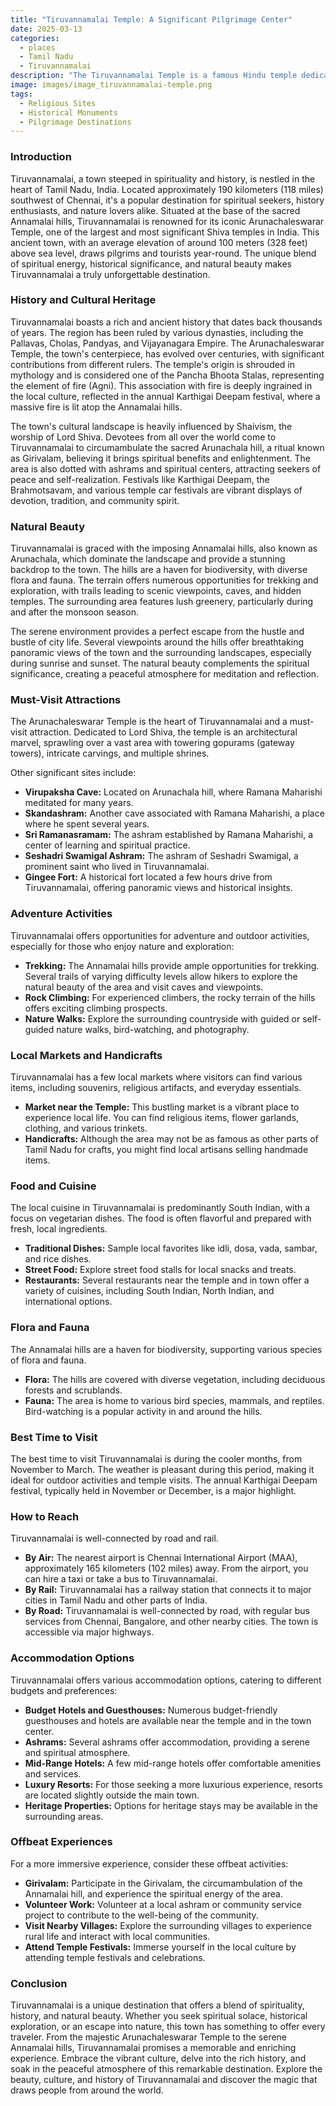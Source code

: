```yaml
---
title: "Tiruvannamalai Temple: A Significant Pilgrimage Center"
date: 2025-03-13
categories:
  - places
  - Tamil Nadu
  - Tiruvannamalai
description: "The Tiruvannamalai Temple is a famous Hindu temple dedicated to Lord Arunachaleswarar, located in the town of Tiruvannamalai in Tamil Nadu, India. It's a significant pilgrimage center and a popular tourist destination."
image: images/image_tiruvannamalai-temple.png
tags: 
  - Religious Sites
  - Historical Monuments
  - Pilgrimage Destinations
---
```



### **Introduction**

Tiruvannamalai, a town steeped in spirituality and history, is nestled in the heart of Tamil Nadu, India. Located approximately 190 kilometers (118 miles) southwest of Chennai, it's a popular destination for spiritual seekers, history enthusiasts, and nature lovers alike. Situated at the base of the sacred Annamalai hills, Tiruvannamalai is renowned for its iconic Arunachaleswarar Temple, one of the largest and most significant Shiva temples in India. This ancient town, with an average elevation of around 100 meters (328 feet) above sea level, draws pilgrims and tourists year-round. The unique blend of spiritual energy, historical significance, and natural beauty makes Tiruvannamalai a truly unforgettable destination.

### **History and Cultural Heritage**

Tiruvannamalai boasts a rich and ancient history that dates back thousands of years. The region has been ruled by various dynasties, including the Pallavas, Cholas, Pandyas, and Vijayanagara Empire. The Arunachaleswarar Temple, the town's centerpiece, has evolved over centuries, with significant contributions from different rulers. The temple's origin is shrouded in mythology and is considered one of the Pancha Bhoota Stalas, representing the element of fire (Agni). This association with fire is deeply ingrained in the local culture, reflected in the annual Karthigai Deepam festival, where a massive fire is lit atop the Annamalai hills.

The town's cultural landscape is heavily influenced by Shaivism, the worship of Lord Shiva. Devotees from all over the world come to Tiruvannamalai to circumambulate the sacred Arunachala hill, a ritual known as Girivalam, believing it brings spiritual benefits and enlightenment. The area is also dotted with ashrams and spiritual centers, attracting seekers of peace and self-realization. Festivals like Karthigai Deepam, the Brahmotsavam, and various temple car festivals are vibrant displays of devotion, tradition, and community spirit.

###  **Natural Beauty**

Tiruvannamalai is graced with the imposing Annamalai hills, also known as Arunachala, which dominate the landscape and provide a stunning backdrop to the town. The hills are a haven for biodiversity, with diverse flora and fauna. The terrain offers numerous opportunities for trekking and exploration, with trails leading to scenic viewpoints, caves, and hidden temples. The surrounding area features lush greenery, particularly during and after the monsoon season.



The serene environment provides a perfect escape from the hustle and bustle of city life. Several viewpoints around the hills offer breathtaking panoramic views of the town and the surrounding landscapes, especially during sunrise and sunset. The natural beauty complements the spiritual significance, creating a peaceful atmosphere for meditation and reflection.

### **Must-Visit Attractions**

The Arunachaleswarar Temple is the heart of Tiruvannamalai and a must-visit attraction. Dedicated to Lord Shiva, the temple is an architectural marvel, sprawling over a vast area with towering gopurams (gateway towers), intricate carvings, and multiple shrines.



Other significant sites include:

*   **Virupaksha Cave:** Located on Arunachala hill, where Ramana Maharishi meditated for many years.
*   **Skandashram:** Another cave associated with Ramana Maharishi, a place where he spent several years.
*   **Sri Ramanasramam:** The ashram established by Ramana Maharishi, a center of learning and spiritual practice.
*   **Seshadri Swamigal Ashram:** The ashram of Seshadri Swamigal, a prominent saint who lived in Tiruvannamalai.
*   **Gingee Fort:** A historical fort located a few hours drive from Tiruvannamalai, offering panoramic views and historical insights.

### **Adventure Activities**

Tiruvannamalai offers opportunities for adventure and outdoor activities, especially for those who enjoy nature and exploration:

*   **Trekking:** The Annamalai hills provide ample opportunities for trekking. Several trails of varying difficulty levels allow hikers to explore the natural beauty of the area and visit caves and viewpoints.
*   **Rock Climbing:** For experienced climbers, the rocky terrain of the hills offers exciting climbing prospects.
*   **Nature Walks:** Explore the surrounding countryside with guided or self-guided nature walks, bird-watching, and photography.

### **Local Markets and Handicrafts**

Tiruvannamalai has a few local markets where visitors can find various items, including souvenirs, religious artifacts, and everyday essentials.

*   **Market near the Temple:** This bustling market is a vibrant place to experience local life. You can find religious items, flower garlands, clothing, and various trinkets.
*   **Handicrafts:** Although the area may not be as famous as other parts of Tamil Nadu for crafts, you might find local artisans selling handmade items.

### **Food and Cuisine**

The local cuisine in Tiruvannamalai is predominantly South Indian, with a focus on vegetarian dishes. The food is often flavorful and prepared with fresh, local ingredients.

*   **Traditional Dishes:** Sample local favorites like idli, dosa, vada, sambar, and rice dishes.
*   **Street Food:** Explore street food stalls for local snacks and treats.
*   **Restaurants:** Several restaurants near the temple and in town offer a variety of cuisines, including South Indian, North Indian, and international options.



### **Flora and Fauna**

The Annamalai hills are a haven for biodiversity, supporting various species of flora and fauna.

*   **Flora:** The hills are covered with diverse vegetation, including deciduous forests and scrublands.
*   **Fauna:** The area is home to various bird species, mammals, and reptiles. Bird-watching is a popular activity in and around the hills.

### **Best Time to Visit**

The best time to visit Tiruvannamalai is during the cooler months, from November to March. The weather is pleasant during this period, making it ideal for outdoor activities and temple visits. The annual Karthigai Deepam festival, typically held in November or December, is a major highlight.

### **How to Reach**

Tiruvannamalai is well-connected by road and rail.

*   **By Air:** The nearest airport is Chennai International Airport (MAA), approximately 165 kilometers (102 miles) away. From the airport, you can hire a taxi or take a bus to Tiruvannamalai.
*   **By Rail:** Tiruvannamalai has a railway station that connects it to major cities in Tamil Nadu and other parts of India.
*   **By Road:** Tiruvannamalai is well-connected by road, with regular bus services from Chennai, Bangalore, and other nearby cities. The town is accessible via major highways.



### **Accommodation Options**

Tiruvannamalai offers various accommodation options, catering to different budgets and preferences:

*   **Budget Hotels and Guesthouses:** Numerous budget-friendly guesthouses and hotels are available near the temple and in the town center.
*   **Ashrams:** Several ashrams offer accommodation, providing a serene and spiritual atmosphere.
*   **Mid-Range Hotels:** A few mid-range hotels offer comfortable amenities and services.
*   **Luxury Resorts:** For those seeking a more luxurious experience, resorts are located slightly outside the main town.
*   **Heritage Properties:** Options for heritage stays may be available in the surrounding areas.

### **Offbeat Experiences**

For a more immersive experience, consider these offbeat activities:

*   **Girivalam:** Participate in the Girivalam, the circumambulation of the Annamalai hill, and experience the spiritual energy of the area.
*   **Volunteer Work:** Volunteer at a local ashram or community service project to contribute to the well-being of the community.
*   **Visit Nearby Villages:** Explore the surrounding villages to experience rural life and interact with local communities.
*   **Attend Temple Festivals:** Immerse yourself in the local culture by attending temple festivals and celebrations.

### **Conclusion**

Tiruvannamalai is a unique destination that offers a blend of spirituality, history, and natural beauty. Whether you seek spiritual solace, historical exploration, or an escape into nature, this town has something to offer every traveler. From the majestic Arunachaleswarar Temple to the serene Annamalai hills, Tiruvannamalai promises a memorable and enriching experience. Embrace the vibrant culture, delve into the rich history, and soak in the peaceful atmosphere of this remarkable destination. Explore the beauty, culture, and history of Tiruvannamalai and discover the magic that draws people from around the world.


